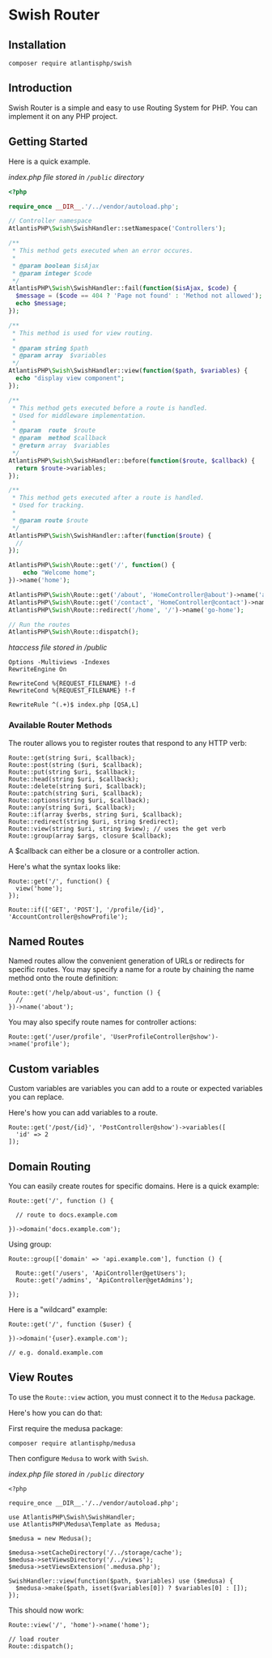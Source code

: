 # Swish Router

## Installation

```
composer require atlantisphp/swish
```

## Introduction

Swish Router is a simple and easy to use Routing System for PHP. You can implement it on any PHP project.

## Getting Started

Here is a quick example.

_index.php file stored in `/public` directory_

```php
<?php

require_once __DIR__.'/../vendor/autoload.php';

// Controller namespace
AtlantisPHP\Swish\SwishHandler::setNamespace('Controllers');

/**
 * This method gets executed when an error occures.
 *
 * @param boolean $isAjax
 * @param integer $code
 */
AtlantisPHP\Swish\SwishHandler::fail(function($isAjax, $code) {
  $message = ($code == 404 ? 'Page not found' : 'Method not allowed');
  echo $message;
});

/**
 * This method is used for view routing.
 *
 * @param string $path
 * @param array  $variables
 */
AtlantisPHP\Swish\SwishHandler::view(function($path, $variables) {
  echo "display view component";
});

/**
 * This method gets executed before a route is handled.
 * Used for middleware implementation.
 *
 * @param  route  $route
 * @param  method $callback
 * @return array  $variables
 */
AtlantisPHP\Swish\SwishHandler::before(function($route, $callback) {
  return $route->variables;
});

/**
 * This method gets executed after a route is handled.
 * Used for tracking.
 *
 * @param route $route
 */
AtlantisPHP\Swish\SwishHandler::after(function($route) {
  //
});

AtlantisPHP\Swish\Route::get('/', function() {
    echo "Welcome home";
})->name('home');

AtlantisPHP\Swish\Route::get('/about', 'HomeController@about')->name('about-us');
AtlantisPHP\Swish\Route::get('/contact', 'HomeController@contact')->name('contact-us');
AtlantisPHP\Swish\Route::redirect('/home', '/')->name('go-home');

// Run the routes
AtlantisPHP\Swish\Route::dispatch();
```

_htaccess file stored in /public_

```
Options -Multiviews -Indexes
RewriteEngine On

RewriteCond %{REQUEST_FILENAME} !-d
RewriteCond %{REQUEST_FILENAME} !-f

RewriteRule ^(.+)$ index.php [QSA,L]
```

### Available Router Methods

The router allows you to register routes that respond to any HTTP verb:

```
Route::get(string $uri, $callback);
Route::post(string ($uri, $callback);
Route::put(string $uri, $callback);
Route::head(string $uri, $callback);
Route::delete(string $uri, $callback);
Route::patch(string $uri, $callback);
Route::options(string $uri, $callback);
Route::any(string $uri, $callback);
Route::if(array $verbs, string $uri, $callback);
Route::redirect(string $uri, string $redirect);
Route::view(string $uri, string $view); // uses the get verb
Route::group(array $args, closure $callback);
```

A \$callback can either be a closure or a controller action.

Here's what the syntax looks like:

```
Route::get('/', function() {
  view('home');
});

Route::if(['GET', 'POST'], '/profile/{id}', 'AccountController@showProfile');
```

## Named Routes

Named routes allow the convenient generation of URLs or redirects for specific routes. You may specify a name for a route by chaining the name method onto the route definition:

```
Route::get('/help/about-us', function () {
  //
})->name('about');
```

You may also specify route names for controller actions:

```
Route::get('/user/profile', 'UserProfileController@show')->name('profile');
```

## Custom variables

Custom variables are variables you can add to a route or expected variables you can replace.

Here's how you can add variables to a route.

```
Route::get('/post/{id}', 'PostController@show')->variables([
  'id' => 2
]);
```

## Domain Routing

You can easily create routes for specific domains. Here is a quick example:

```
Route::get('/', function () {

  // route to docs.example.com

})->domain('docs.example.com');
```

Using group:

```
Route::group(['domain' => 'api.example.com'], function () {

  Route::get('/users', 'ApiController@getUsers');
  Route::get('/admins', 'ApiController@getAdmins');

});
```

Here is a "wildcard" example:

```
Route::get('/', function ($user) {

})->domain('{user}.example.com');

// e.g. donald.example.com
```

## View Routes

To use the `Route::view` action, you must connect it to the `Medusa` package.

Here's how you can do that:

First require the medusa package:

```
composer require atlantisphp/medusa
```

Then configure `Medusa` to work with `Swish`.

_index.php file stored in `/public` directory_

```
<?php

require_once __DIR__.'/../vendor/autoload.php';

use AtlantisPHP\Swish\SwishHandler;
use AtlantisPHP\Medusa\Template as Medusa;

$medusa = new Medusa();

$medusa->setCacheDirectory('/../storage/cache');
$medusa->setViewsDirectory('/../views');
$medusa->setViewsExtension('.medusa.php');

SwishHandler::view(function($path, $variables) use ($medusa) {
  $medusa->make($path, isset($variables[0]) ? $variables[0] : []);
});
```

This should now work:

```
Route::view('/', 'home')->name('home');

// load router
Route::dispatch();
```

